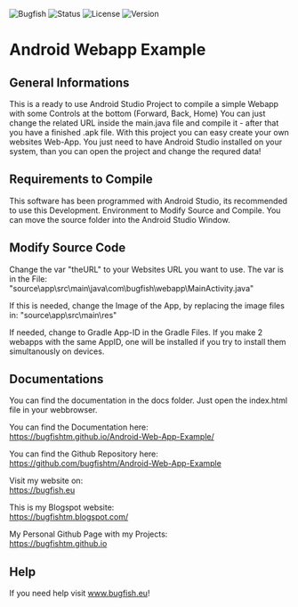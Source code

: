 ![Bugfish](https://img.shields.io/badge/Bugfish-Software-orange)
![Status](https://img.shields.io/badge/Status-Finished-green)
![License](https://img.shields.io/badge/License-MIT-black)
![Version](https://img.shields.io/badge/Version-1.0-white)

# Android Webapp Example

## General Informations

This is a ready to use Android Studio Project to compile a simple Webapp with some Controls at the bottom (Forward, Back, Home) You can just change the related URL inside the main.java file and compile it - after that you have a finished .apk file. With this project you can easy create your own websites Web-App. You just need to have Android Studio installed on your system, than you can open the project and change the requred data!

## Requirements to Compile
 
This software has been programmed with Android Studio, its recommended to use this Development. Environment to Modify Source and Compile. You can move the source folder into the Android Studio Window.

## Modify Source Code

Change the var "theURL" to your Websites URL you want to use.
The var is in the File: "source\app\src\main\java\com\bugfish\webapp\MainActivity.java"

If this is needed, change the Image of the App, by replacing the image files in:
"source\app\src\main\res\"

If needed, change to Gradle App-ID in the Gradle Files.
If you make 2 webapps with the same AppID, one will be installed if you try to install them simultanously on devices.


## Documentations
You can find the documentation in the docs folder. Just open the index.html file in your webbrowser.

You can find the Documentation here:  
https://bugfishtm.github.io/Android-Web-App-Example/


You can find the Github Repository here:
https://github.com/bugfishtm/Android-Web-App-Example

Visit my website on:  
https://bugfish.eu  

This is my Blogspot website:  
https://bugfishtm.blogspot.com/

My Personal Github Page with my Projects:  
https://bugfishtm.github.io

## Help
If you need help visit www.bugfish.eu!